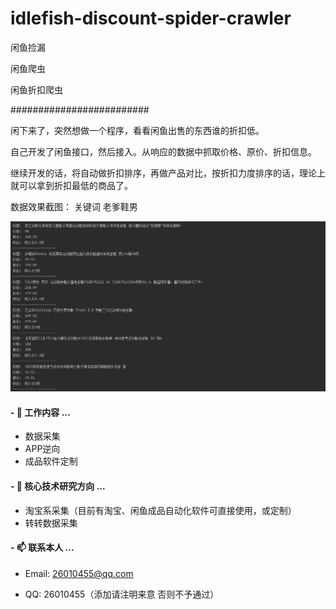 # idlefish-discount-spider-crawler

闲鱼捡漏

闲鱼爬虫

闲鱼折扣爬虫

#########################


闲下来了，突然想做一个程序，看看闲鱼出售的东西谁的折扣低。

自己开发了闲鱼接口，然后接入。从响应的数据中抓取价格、原价、折扣信息。

继续开发的话，将自动做折扣排序，再做产品对比，按折扣力度排序的话，理论上就可以拿到折扣最低的商品了。


数据效果截图：
关键词 老爹鞋男

![](demo/demo01.png)



####  - 🔭 工作内容 ...

* 数据采集
* APP逆向
* 成品软件定制
 
####  - 🌱 核心技术研究方向 ...

* 淘宝系采集（目前有淘宝、闲鱼成品自动化软件可直接使用，或定制）
* 转转数据采集


####  - 📫 联系本人 ...

* Email: 26010455@qq.com

* QQ: 26010455（添加请注明来意 否则不予通过）

